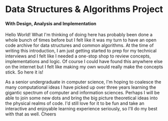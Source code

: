 # Data Structures & Algorithms Project
#### With Design, Analysis and Implementation

Hello World! What I'm thinking of doing here has probably been done a whole bunch of times before but I felt like it was my turn to have an open code archive for data structures and common algorithms. At the time of writing this introduction, I am just getting started to prep for my technical interviews and I felt like I needed a one-stop shop to review concepts, implementations and logic. Of course I could have found this anywhere else on the internet but I felt like making my own would really make the concepts stick. So here it is!

As a senior undergraduate in computer science, I'm hoping to coalesce the many computational ideas I have picked up over three years learning the gigantic spectrum of computer and information sciences. Perhaps I will be able to join some new dots and bring the big picture theoretical ideas into the physical realms of code. I'd still love for it to be fun and take an interactive and enjoyable learning experience seriously, so I'll do my best with that as well. Cheers
